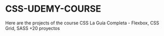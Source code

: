 # CSS-UDEMY-COURSE
Here are the projects of the course CSS La Guía Completa - Flexbox, CSS Grid, SASS +20 proyectos
